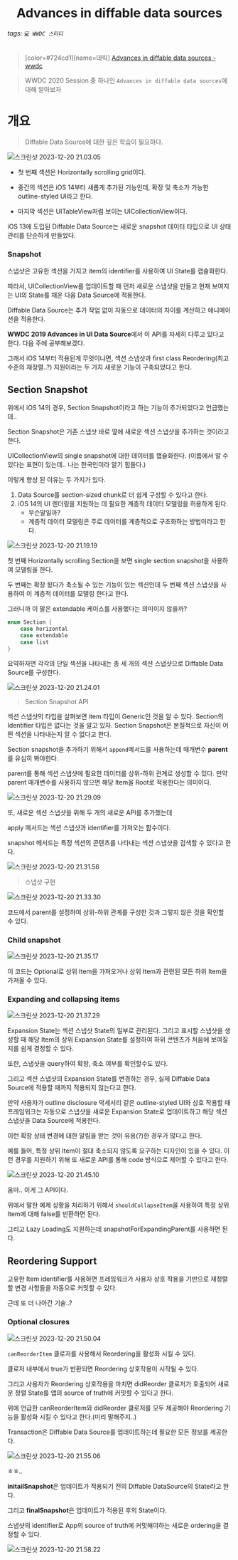 <h1><center> Advances in diffable data sources </center></h1>

###### tags: `💻 WWDC 스터디`
> [color=#724cd1][name=데릭]
> [Advances in diffable data sources - wwdc](https://developer.apple.com/videos/play/wwdc2020/10045/)

> WWDC 2020 Session 중 하나인 `Advances in diffable data sources`에 대해 알아보자

# 개요

> Diffable Data Source에 대한 깊은 학습이 필요하다. 

 ![스크린샷 2023-12-20 21.03.05](https://hackmd.io/_uploads/B1HWdUlva.png)

-  첫 번째 섹션은 Horizontally scrolling grid이다. 

- 중간의 섹션은 iOS 14부터 새롭게 추가된 기능인데, 확장 및 축소가 가능한 outline-styled UI라고 한다. 

- 마지막 섹션은 UITableView처럼 보이는 UICollectionView이다. 

iOS 13에 도입된 Diffable Data Source는 새로운 snapshot 데이터 타입으로 UI 상태 관리를 단순하게 만들었다. 

### Snapshot

스냅샷은 고유한 섹션을 가지고 item의 identifier를 사용하여 UI State를 캡슐화한다.

따라서, UICollectionView를 업데이트할 때 먼저 새로운 스냅샷을 만들고 현재 보여지는 UI의 State를 채운 다음 Data Source에 적용한다. 

Diffable Data Source는 추가 작업 없이 자동으로 데이터의 차이를 계산하고 애니메이션을 적용한다. 

**WWDC 2019 Advances in UI Data Source**에서 이 API를 자세히 다루고 있다고 한다. 다음 주에 공부해보겠다. 

그래서 iOS 14부터 적용된게 무엇이냐면, 섹션 스냅샷과 first class Reordering(최고 수준의 재정렬..?) 지원이라는 두 가지 새로운 기능이 구축되었다고 한다. 

## Section Snapshot

위에서 iOS 14의 경우, Section Snapshot이라고 하는 기능이 추가되었다고 언급했는데..

Section Snapshot은 기존 스냅샷 바로 옆에 새로운 섹션 스냅샷을 추가하는 것이라고 한다. 

UICollectionView의 single snapshot에 대한 데이터를 캡슐화한다. (이름에서 알 수 있다는 표현이 있는데.. 나는 한국인이라 알기 힘들다.)

이렇게 향상 된 이유는 두 가지가 있다. 

1. Data Source를 section-sized chunk로 더 쉽게 구성할 수 있다고 한다.
2. iOS 14의 UI 렌더링을 지원하는 데 필요한 계층적 데이터 모델링을 허용하게 된다. 
    - 무슨말일까? 
    - 계층적 데이터 모델링은 주로 데이터를 계층적으로 구조화하는 방법이라고 한다. 

![스크린샷 2023-12-20 21.19.19](https://hackmd.io/_uploads/HkbRoIgD6.png)

첫 번째 Horizontally scrolling Section을 보면 single section snapshot을 사용하여 모델링을 한다. 

두 번째는 확장 됬다가 축소될 수 있는 기능이 있는 섹션인데 두 번째 섹션 스냅샷을 사용하여 이 계층적 데이터를 모델링 한다고 한다. 

그러니까 이 말은 extendable 케이스를 사용했다는 의미이지 않을까?

```swift 
enum Section {
    case horizontal
    case extendable
    case list
}
```

요약하자면 각각의 단일 섹션을 나타내는 총 세 개의 섹션 스냅샷으로 Diffable Data Source를 구성한다.

![스크린샷 2023-12-20 21.24.01](https://hackmd.io/_uploads/B1iyp8gP6.png)

> Section Snapshot API

섹션 스냅샷의 타입을 살펴보면 item 타입이 Generic인 것을 알 수 있다. Section의 Identifier 타입은 없다는 것을 알고 있자. Section Snapshot은 본질적으로 자신이 어떤 섹션을 나타내는지 알 수 없다고 한다. 

Section snapshot을 추가하기 위해서 `append`메서드를 사용하는데 매개변수 **parent**를 유심히 봐야한다.

parent를 통해 섹션 스냅샷에 필요한 데이터를 상위-하위 관계로 생성할 수 있다. 
만약 parent 매개변수를 사용하지 않으면 해당 Item을 Root로 적용한다는 의미이다. 


![스크린샷 2023-12-20 21.29.09](https://hackmd.io/_uploads/HkymCUew6.png)

또, 새로운 섹션 스냅샷을 위해 두 개의 새로운 API를 추가했는데 

apply 메서드는 섹션 스냅샷과 identifier를 가져오는 함수이다. 

snapshot 메서드는 특정 섹션의 콘텐츠를 나타내는 섹션 스냅샷을 검색할 수 있다고 한다.


![스크린샷 2023-12-20 21.31.56](https://hackmd.io/_uploads/H1DTCIeDp.png)

> 스냅샷 구현

![스크린샷 2023-12-20 21.33.30](https://hackmd.io/_uploads/HJL71Plv6.png)

코드에서 parent를 설정하여 상위-하위 관계를 구성한 것과 그렇지 않은 것을 확인할 수 있다. 


### Child snapshot

![스크린샷 2023-12-20 21.35.17](https://hackmd.io/_uploads/Skk9kvxwa.png)

이 코드는 Optional로 상위 Item을 가져오거나 상위 Item과 관련된 모든 하위 Item을 가져올 수 있다.

### Expanding and collapsing items

![스크린샷 2023-12-20 21.37.29](https://hackmd.io/_uploads/rJ7GgPeP6.png)

Expansion State는 섹션 스냅샷 State의 일부로 관리된다. 그리고 표시할 스냅샷을 생성할 때 해당 Item의 상위 Expansion State를 설정하여 하위 콘텐츠가 처음에 보여질지를 쉽게 결정할 수 있다.

또한, 스냅샷을 query하여 확장, 축소 여부를 확인할수도 있다. 

그리고 섹션 스냅샷의 Expansion State를 변경하는 경우, 실제 Diffable Data Source에 적용할 때까지 적용되지 않는다고 한다. 

만약 사용자가 outline disclosure 악세서리 같은 outline-styled UI와 상호 작용할 때 프레임워크는 자동으로 스냅샷을 새로운 Expansion State로 업데이트하고 해당 섹션 스냅샷을 Data Source에 적용한다. 

이런 확장 상태 변경에 대한 알림을 받는 것이 유용(?)한 경우가 많다고 한다. 

예를 들어, 특정 상위 Item이 절대 축소되지 않도록 요구하는 디자인이 있을 수 있다. 이런 경우를 지원하기 위해 또 새로운 API를 통해 code 방식으로 제어할 수 있다고 한다. 


![스크린샷 2023-12-20 21.45.10](https://hackmd.io/_uploads/BJf1MvevT.png)

옴마.. 이게 그 API이다.

위에서 말한 예제 상황을 처리하기 위해서 `shouldCollapseItem`을 사용하여 특정 상위 Item에 대해 false를 반환하면 된다. 

그리고 Lazy Loading도 지원하는데 snapshotForExpandingParent를 사용하면 된다. 

## Reordering Support

고유한 Item identifier를 사용하면 프레임워크가 사용자 상호 작용을 기반으로 재정렬할 변경 사항들을 자동으로 커밋할 수 있다.

근데 또 더 나아간 기술..?

### Optional closures

![스크린샷 2023-12-20 21.50.04](https://hackmd.io/_uploads/r1Ib7wgwT.png)

`canReorderItem` 클로저를 사용해서 Reordering을 활성화 시킬 수 있다.

클로저 내부에서 true가 반환되면 Reordering 상호작용이 시작될 수 있다. 

그리고 사용자가 Reordering 상호작용을 마치면 didReorder 클로저가 호출되어 새로운 정렬 State를 앱의 source of truth에 커밋할 수 있다고 한다. 

위에 언급한 canReorderItem와 didReorder 클로저를 모두 제공해야 Reordering 기능을 활성화 시킬 수 있다고 한다.(미리 말해주지..)


Transaction은 Diffable Data Source를 업데이트하는데 필요한 모든 정보를 제공한다.

![스크린샷 2023-12-20 21.55.06](https://hackmd.io/_uploads/ryIE4Dgvp.png)

ㅎㅎ..

**initailSnapshot**은 업데이트가 적용되기 전의 Diffable DataSource의 State라고 한다. 

그리고 **finalSnapshot**은 업데이트가 적용된 후의 State이다. 

스냅샷의 identifier로 App의 source of truth에 커밋해야하는 새로운 ordering을 결정할 수 있다. 

![스크린샷 2023-12-20 21.58.22](https://hackmd.io/_uploads/r1_eSPeDp.png)
